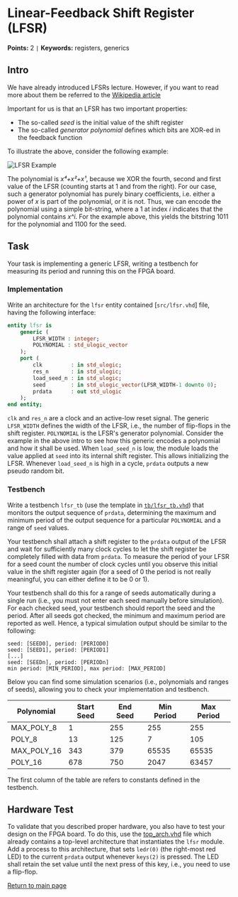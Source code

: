 
# Linear-Feedback Shift Register (LFSR)
**Points:** 2 ` | ` **Keywords:** registers, generics

## Intro
We have already introduced LFSRs lecture.
However, if you want to read more about them be referred to the [Wikipedia article](https://en.wikipedia.org/wiki/Linear-feedback_shift_register)

Important for us is that an LFSR has two important properties:
- The so-called *seed* is the initial value of the shift register
- The so-called *generator polynomial* defines which bits are XOR-ed in the feedback function

To illustrate the above, consider the following example:

![LFSR Example](.mdata/lfsr.svg)

The polynomial is *x⁴+x²+x¹*, because we XOR the fourth, second and first value of the LFSR (counting starts at 1 and from the right).
For our case, such a generator polynomial has purely binary coefficients, i.e. either a power of *x* is part of the polynomial, or it is not.
Thus, we can encode the polynomial using a simple bit-string, where a 1 at index *i* indicates that the polynomial contains *x^i*.
For the example above, this yields the bitstring 1011 for the polynomial and 1100 for the seed.

## Task
Your task is implementing a generic LFSR, writing a testbench for measuring its period and running this on the FPGA board.

### Implementation
Write an architecture for the `lfsr` entity contained [`src/lfsr.vhd`] file, having the following interface:

```vhdl
entity lfsr is
	generic (
		LFSR_WIDTH : integer;
		POLYNOMIAL : std_ulogic_vector
	);
	port (
		clk         : in std_ulogic;
		res_n       : in std_ulogic;
		load_seed_n : in std_ulogic;
		seed        : in std_ulogic_vector(LFSR_WIDTH-1 downto 0);
		prdata      : out std_ulogic
	);
end entity;
```

`clk` and `res_n` are a clock and an active-low reset signal.
The generic `LFSR_WIDTH` defines the width of the LFSR, i.e., the number of flip-flops in the shift register.
`POLYNOMIAL` is the LFSR's generator polynomial.
Consider the example in the above intro to see how this generic encodes a polynomial and how it shall be used.
When `load_seed_n` is low, the module loads the value applied at `seed` into its internal shift register.
This allows initializing the LFSR.
Whenever `load_seed_n` is high in a cycle, `prdata` outputs a new pseudo random bit.

### Testbench
Write a testbench `lfsr_tb` (use the template in [`tb/lfsr_tb.vhd`](tb/lfsr_tb.vhd)) that monitors the output sequence of `prdata`, determining the maximum and minimum period of the output sequence for a particular ``POLYNOMIAL`` and a range of `seed` values.

Your testbench shall attach a shift register to the `prdata` output of the LFSR and wait for sufficiently many clock cycles to let the shift register be completely filled with data from `prdata`.
To measure the period of your LFSR for a seed count the number of clock cycles until you observe this initial value in the shift register again (for a seed of 0 the period is not really meaningful, you can either define it to be 0 or 1).

Your testbench shall do this for a range of seeds automatically during a single run (i.e., you must not enter each seed manually before simulation).
For each checked seed, your testbench should report the seed and the period.
After all seeds got checked, the minimum and maximum period are reported as well.
Hence, a typical simulation output should be similar to the following:

```
seed: [SEED0], period: [PERIOD0]
seed: [SEED1], period: [PERIOD1]
[...]
seed: [SEEDn], period: [PERIODn]
min period: [MIN_PERIOD], max period: [MAX_PERIOD]
```

Below you can find some simulation scenarios (i.e., polynomials and ranges of seeds), allowing you to check your implementation and testbench.

| Polynomial | Start Seed | End Seed | Min Period | Max Period |
|------------|------------|----------|------------|------------|
| MAX_POLY_8 |     1      |   255    |    255     |     255    |
|   POLY_8   |    13      |   125    |     7      |     105    |
|MAX_POLY_16 |    343     |   379    |   65535    |    65535   |
|  POLY_16   |    678     |   750    |    2047    |    63457   |

The first column of the table are refers to constants defined in the testbench.

## Hardware Test
To validate that you described proper hardware, you also have to test your design on the FPGA board.
To do this, use the [top_arch.vhd](top_arch.vhd) file which already contains a top-level architecture that instantiates the `lfsr` module.
Add a process to this architecture, that sets `ledr(0)` (the right-most red LED) to the current `prdata` output whenever `keys(2)` is pressed.
The LED shall retain the set value until the next press of this key, i.e., you need to use a flip-flop.


[Return to main page](../../readme.md)
